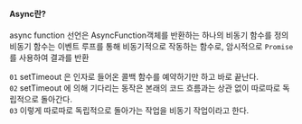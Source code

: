 #### Async란?

async function 선언은 AsyncFunction객체를 반환하는 하나의 비동기 함수를 정의 <br>
비동기 함수는 이벤트 루프를 통해 비동기적으로 작동하는 함수로, 암시적으로 `Promise` 를 사용하여 결과를 반환 <br>

`01` setTimeout 은 인자로 들어온 콜백 함수를 예약하기만 하고 바로 끝난다. <br>
`02` setTimeout 에 의해 기다리는 동작은 본래의 코드 흐름과는 상관 없이 따로따로 독립적으로 돌아간다. <br>
`03` 이렇게 따로따로 독립적으로 돌아가는 작업을 비동기 작업이라고 한다. <br>

